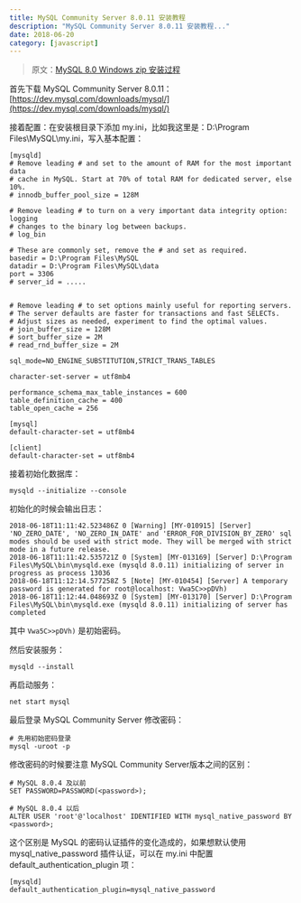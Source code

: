 ```yaml
---
title: MySQL Community Server 8.0.11 安装教程
description: "MySQL Community Server 8.0.11 安装教程..."
date: 2018-06-20
category: [javascript]
---
```


> 原文：[MySQL 8.0 Windows zip 安装过程](https://blog.csdn.net/zwj1030711290/article/details/80039780)

首先下载 MySQL Community Server 8.0.11：[https://dev.mysql.com/downloads/mysql/](https://dev.mysql.com/downloads/mysql/)

接着配置：在安装根目录下添加 my.ini，比如我这里是：D:\Program Files\MySQL\my.ini，写入基本配置：

```shell
[mysqld]
# Remove leading # and set to the amount of RAM for the most important data
# cache in MySQL. Start at 70% of total RAM for dedicated server, else 10%.
# innodb_buffer_pool_size = 128M

# Remove leading # to turn on a very important data integrity option: logging
# changes to the binary log between backups.
# log_bin

# These are commonly set, remove the # and set as required.
basedir = D:\Program Files\MySQL
datadir = D:\Program Files\MySQL\data
port = 3306
# server_id = .....


# Remove leading # to set options mainly useful for reporting servers.
# The server defaults are faster for transactions and fast SELECTs.
# Adjust sizes as needed, experiment to find the optimal values.
# join_buffer_size = 128M
# sort_buffer_size = 2M
# read_rnd_buffer_size = 2M

sql_mode=NO_ENGINE_SUBSTITUTION,STRICT_TRANS_TABLES

character-set-server = utf8mb4

performance_schema_max_table_instances = 600
table_definition_cache = 400
table_open_cache = 256

[mysql]
default-character-set = utf8mb4

[client]
default-character-set = utf8mb4
```

接着初始化数据库：

```shell
mysqld --initialize --console
```

初始化的时候会输出日志：

```shell
2018-06-18T11:11:42.523486Z 0 [Warning] [MY-010915] [Server] 'NO_ZERO_DATE', 'NO_ZERO_IN_DATE' and 'ERROR_FOR_DIVISION_BY_ZERO' sql modes should be used with strict mode. They will be merged with strict mode in a future release.
2018-06-18T11:11:42.535721Z 0 [System] [MY-013169] [Server] D:\Program Files\MySQL\bin\mysqld.exe (mysqld 8.0.11) initializing of server in progress as process 13036
2018-06-18T11:12:14.577258Z 5 [Note] [MY-010454] [Server] A temporary password is generated for root@localhost: Vwa5C>>pDVh)
2018-06-18T11:12:44.048693Z 0 [System] [MY-013170] [Server] D:\Program Files\MySQL\bin\mysqld.exe (mysqld 8.0.11) initializing of server has completed
```

其中 `Vwa5C>>pDVh)` 是初始密码。

然后安装服务：

```shell
mysqld --install
```

再启动服务：

```shell
net start mysql
```

最后登录 MySQL Community Server 修改密码：

```shell
# 先用初始密码登录
mysql -uroot -p
```

修改密码的时候要注意 MySQL Community Server版本之间的区别：

```shell
# MySQL 8.0.4 及以前
SET PASSWORD=PASSWORD(<password>);

# MySQL 8.0.4 以后
ALTER USER 'root'@'localhost' IDENTIFIED WITH mysql_native_password BY <password>;
```

这个区别是 MySQL 的密码认证插件的变化造成的，如果想默认使用 mysql_native_password 插件认证，可以在 my.ini 中配置 default_authentication_plugin 项：

```shell
[mysqld]
default_authentication_plugin=mysql_native_password
```